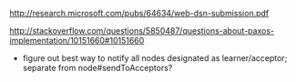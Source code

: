 http://research.microsoft.com/pubs/64634/web-dsn-submission.pdf

http://stackoverflow.com/questions/5850487/questions-about-paxos-implementation/10151660#10151660

- figure out best way to notify all nodes designated as learner/acceptor; separate from node#sendToAcceptors?
